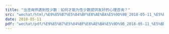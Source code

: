 ```yaml
---
title: "当咨询师遇到性少数：如何才能为性少数提供友好的心理咨询？"
src: "wechat/html/%E9%85%B7%E5%84%BF%E8%AE%BA%E5%9D%9B_2018-05-11_%E5%BD%93%E5%92%A8%E8%AF%A2%E5%B8%88%E9%81%87%E5%88%B0%E6%80%A7%E5%B0%91%E6%95%B0%EF%BC%9A%E5%A6%82%E4%BD%95%E6%89%8D%E8%83%BD%E4%B8%BA%E6%80%A7%E5%B0%91%E6%95%B0%E6%8F%90%E4%BE%9B%E5%8F%8B%E5%A5%BD%E7%9A%84%E5%BF%83%E7%90%86%E5%92%A8%E8%AF%A2%EF%BC%9F.html"
date: 2018-05-11
pdf: "wechat/pdf/%E9%85%B7%E5%84%BF%E8%AE%BA%E5%9D%9B_2018-05-11_%E5%BD%93%E5%92%A8%E8%AF%A2%E5%B8%88%E9%81%87%E5%88%B0%E6%80%A7%E5%B0%91%E6%95%B0%EF%BC%9A%E5%A6%82%E4%BD%95%E6%89%8D%E8%83%BD%E4%B8%BA%E6%80%A7%E5%B0%91%E6%95%B0%E6%8F%90%E4%BE%9B%E5%8F%8B%E5%A5%BD%E7%9A%84%E5%BF%83%E7%90%86%E5%92%A8%E8%AF%A2%EF%BC%9F.pdf"
---
```

